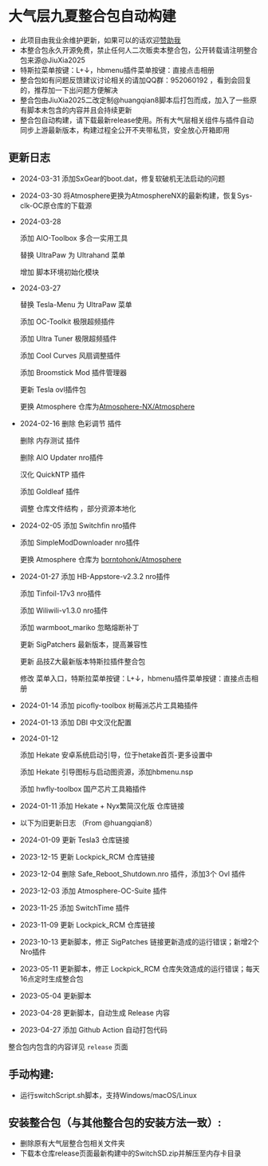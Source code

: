 # 大气层九夏整合包自动构建
- 此项目由我业余维护更新，如果可以的话欢迎[赞助我](https://afdian.net/a/JiuXia2025)
- 本整合包永久开源免费，禁止任何人二次贩卖本整合包，公开转载请注明整合包来源@JiuXia2025
- 特斯拉菜单按键：L+↓，hbmenu插件菜单按键：直接点击相册
- 整合包如有问题反馈建议讨论相关的请加QQ群：952060192 ，看到会回复的，推荐加一下出问题方便解决
- 整合包由JiuXia2025二改定制@huangqian8脚本后打包而成，加入了一些原有脚本未包含的内容并且会持续更新
- 整合包自动构建，请下载最新release使用。所有大气层相关组件与插件自动同步上游最新版本，构建过程全公开不夹带私货，安全放心开箱即用
## 更新日志
- 2024-03-31 添加SxGear的boot.dat，修复软破机无法启动的问题
- 2024-03-30 将Atmosphere更换为AtmosphereNX的最新构建，恢复Sys-clk-OC原仓库的下载源
- 2024-03-28

  添加 AIO-Toolbox 多合一实用工具

  替换 UltraPaw 为 Ultrahand 菜单
  
  增加 脚本环境初始化模块
- 2024-03-27

  替换 Tesla-Menu 为 UltraPaw 菜单
  
  添加 OC-Toolkit 极限超频插件
  
  添加 Ultra Tuner 极限超频插件
  
  添加 Cool Curves 风扇调整插件
  
  添加 Broomstick Mod 插件管理器
  
  更新 Tesla ovl插件包
  
  更换 Atmosphere 仓库为[Atmosphere-NX/Atmosphere](https://github.com/Atmosphere-NX/Atmosphere)
- 2024-02-16
  删除 色彩调节 插件
  
  删除 内存测试 插件
  
  删除 AIO Updater nro插件
  
  汉化 QuickNTP 插件
  
  添加 Goldleaf 插件
  
  调整 仓库文件结构 ，部分资源本地化
- 2024-02-05 
  添加 Switchfin nro插件
  
  添加 SimpleModDownloader nro插件
  
  更换 Atmosphere 仓库为 [borntohonk/Atmosphere](https://github.com/borntohonk/Atmosphere)
- 2024-01-27
  添加 HB-Appstore-v2.3.2 nro插件
  
  添加 Tinfoil-17v3 nro插件
  
  添加 Wiliwili-v1.3.0 nro插件
  
  添加 warmboot_mariko 忽略熔断补丁
  
  更新 SigPatchers 最新版本，提高兼容性
  
  更新 品技Z大最新版本特斯拉插件整合包
  
  修改 菜单入口，特斯拉菜单按键：L+↓，hbmenu插件菜单按键：直接点击相册
  
- 2024-01-14 添加 picofly-toolbox 树莓派芯片工具箱插件
- 2024-01-13 添加 DBI 中文汉化配置
- 2024-01-12 

  添加 Hekate 安卓系统启动引导，位于hetake首页-更多设置中
  
  添加 Hekate 引导图标与启动图资源，添加hbmenu.nsp
  
  添加 hwfly-toolbox 国产芯片工具箱插件
- 2024-01-11 添加 Hekate + Nyx繁简汉化版 仓库链接
- 以下为旧更新日志 （From @huangqian8）
- 2024-01-09 更新 Tesla3 仓库链接
- 2023-12-15 更新 Lockpick_RCM 仓库链接
- 2023-12-04 删除 Safe_Reboot_Shutdown.nro 插件，添加3个 Ovl 插件
- 2023-12-03 添加 Atmosphere-OC-Suite 插件
- 2023-11-25 添加 SwitchTime 插件
- 2023-11-09 更新 Lockpick_RCM 仓库链接
- 2023-10-13 更新脚本，修正 SigPatches 链接更新造成的运行错误；新增2个Nro插件
- 2023-05-11 更新脚本，修正 Lockpick_RCM 仓库失效造成的运行错误；每天16点定时生成整合包
- 2023-05-04 更新脚本
- 2023-04-28 更新脚本，自动生成 Release 内容
- 2023-04-27 添加 Github Action 自动打包代码

整合包内包含的内容详见 `release` 页面

## 手动构建:
  - 运行switchScript.sh脚本，支持Windows/macOS/Linux

## 安装整合包（与其他整合包的安装方法一致）:
  - 删除原有大气层整合包相关文件夹
  - 下载本仓库release页面最新构建中的SwitchSD.zip并解压至内存卡目录
